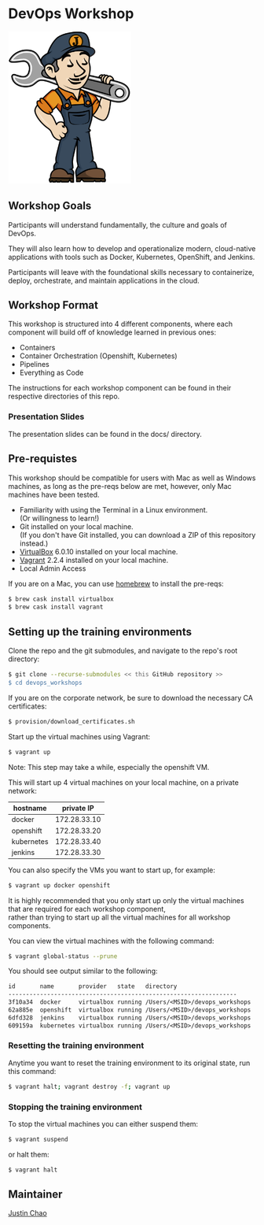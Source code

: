 # DevOps Workshop

<img src="docs/images/jenkins_JCasC.png" width="250">

## Workshop Goals

Participants will understand fundamentally, the culture and goals of DevOps.

They will also learn how to develop and operationalize modern, 
cloud-native applications with tools such as Docker, Kubernetes, OpenShift, and Jenkins.

Participants will leave with the foundational skills necessary to 
containerize, deploy, orchestrate, and maintain applications in the cloud.


## Workshop Format
This workshop is structured into 4 different components, where each component will build off of knowledge learned in previous ones:
- Containers
- Container Orchestration (Openshift, Kubernetes)
- Pipelines
- Everything as Code

The instructions for each workshop component can be found in their respective directories of this repo.


### Presentation Slides
The presentation slides can be found in the docs/ directory.  


## Pre-requistes
This workshop should be compatible for users with Mac as well as Windows machines, 
as long as the pre-reqs below are met, however, only Mac machines have been tested.


- Familiarity with using the Terminal in a Linux environment.   
(Or willingness to learn!)
- Git installed on your local machine.  
(If you don't have Git installed, you can download a ZIP of this repository instead.)
- [VirtualBox](https://www.virtualbox.org/wiki/Downloads) 6.0.10 installed on your local machine.   
- [Vagrant](https://www.vagrantup.com/docs/installation/) 2.2.4 installed on your local machine.   
- Local Admin Access 

If you are on a Mac, you can use [homebrew](https://brew.sh/) to install the pre-reqs:
```bash
$ brew cask install virtualbox
$ brew cask install vagrant
```

## Setting up the training environments
Clone the repo and the git submodules, and navigate to the repo's root directory:
```bash
$ git clone --recurse-submodules << this GitHub repository >>
$ cd devops_workshops
```

If you are on the corporate network, be sure to download the necessary CA certificates:
```bash
$ provision/download_certificates.sh
```

Start up the virtual machines using Vagrant:  
```bash
$ vagrant up
```
Note: This step may take a while, especially the openshift VM.

This will start up 4 virtual machines on your local machine, on a private network:  

hostname   | private IP
---        | ---
docker     | 172.28.33.10
openshift  | 172.28.33.20
kubernetes | 172.28.33.40
jenkins    | 172.28.33.30


You can also specify the VMs you want to start up, for example:
```bash
$ vagrant up docker openshift
```
It is highly recommended that you only start up only the virtual machines that are required for each workshop component,    
rather than trying to start up all the virtual machines for all workshop components.  


You can view the virtual machines with the following command:
```bash
$ vagrant global-status --prune
```

You should see output similar to the following:
```
id       name       provider   state   directory
-----------------------------------------------------------------
3f10a34  docker     virtualbox running /Users/<MSID>/devops_workshops
62a885e  openshift  virtualbox running /Users/<MSID>/devops_workshops
6dfd328  jenkins    virtualbox running /Users/<MSID>/devops_workshops
609159a  kubernetes virtualbox running /Users/<MSID>/devops_workshops
```


### Resetting the training environment
Anytime you want to reset the training environment to its original state, run this command:

```bash
$ vagrant halt; vagrant destroy -f; vagrant up
```

### Stopping the training environment
To stop the virtual machines you can either suspend them:

```bash
$ vagrant suspend
```

or halt them:
```bash
$ vagrant halt
```


## Maintainer
[Justin Chao](mailto:justin.chao@optum.com)

